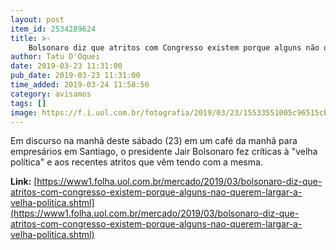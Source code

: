 ```yaml
---
layout: post
item_id: 2534289624
title: >-
    Bolsonaro diz que atritos com Congresso existem porque alguns não querem largar a velha política
author: Tatu D'Oquei
date: 2019-03-23 11:31:00
pub_date: 2019-03-23 11:31:00
time_added: 2019-03-24 11:58:56
category: avisamos
tags: []
image: https://f.i.uol.com.br/fotografia/2019/03/23/15533551005c96515cba051_1553355100_3x2_rt.jpg
---
```


Em discurso na manhã deste sábado (23) em um café da manhã para empresários em Santiago, o presidente Jair Bolsonaro fez críticas à "velha política" e aos recentes atritos que vêm tendo com a mesma.

**Link:** [https://www1.folha.uol.com.br/mercado/2019/03/bolsonaro-diz-que-atritos-com-congresso-existem-porque-alguns-nao-querem-largar-a-velha-politica.shtml](https://www1.folha.uol.com.br/mercado/2019/03/bolsonaro-diz-que-atritos-com-congresso-existem-porque-alguns-nao-querem-largar-a-velha-politica.shtml)


